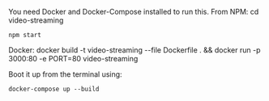 You need Docker and Docker-Compose installed to run this.
From NPM:
    cd video-streaming

    npm start

Docker:
    docker build -t video-streaming --file Dockerfile . &&  docker run -p 3000:80 -e PORT=80 video-streaming    

Boot it up from the terminal using:

    docker-compose up --build